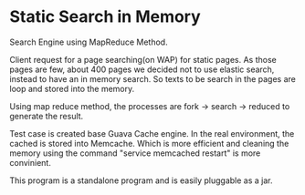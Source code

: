 Static Search in Memory
=======================

Search Engine using MapReduce Method.

Client request for a page searching(on WAP) for static pages. 
As those pages are few, about 400 pages we decided not to use elastic search, instead to have an in memory search. So
texts to be search in the pages are loop and stored into the memory.

Using map reduce method, the processes are fork -> search -> reduced to generate the result.

Test case is created base Guava Cache engine.
In the real environment, the cached is stored into Memcache. Which is more efficient and cleaning the memory
using the command "service memcached restart" is more convinient.

This program is a standalone program and is easily pluggable as a jar.
